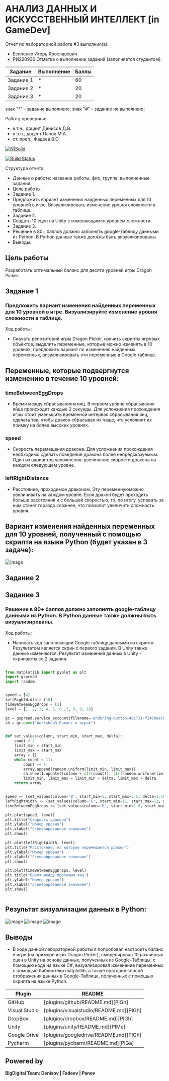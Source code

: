 # АНАЛИЗ ДАННЫХ И ИСКУССТВЕННЫЙ ИНТЕЛЛЕКТ [in GameDev]
Отчет по лабораторной работе #3 выполнил(а):
- Есипенко Игорь Ярославович
- РИ220936
Отметка о выполнении заданий (заполняется студентом):

| Задание | Выполнение | Баллы |
| ------ | ------ | ------ |
| Задание 1 | * | 60 |
| Задание 2 | * | 20 |
| Задание 3 | * | 20 |

знак "*" - задание выполнено; знак "#" - задание не выполнено;

Работу проверили:
- к.т.н., доцент Денисов Д.В.
- к.э.н., доцент Панов М.А.
- ст. преп., Фадеев В.О.

[![N|Solid](https://cldup.com/dTxpPi9lDf.thumb.png)](https://nodesource.com/products/nsolid)

[![Build Status](https://travis-ci.org/joemccann/dillinger.svg?branch=master)](https://travis-ci.org/joemccann/dillinger)

Структура отчета

- Данные о работе: название работы, фио, группа, выполненные задания.
- Цель работы.
- Задание 1.
- Предложить вариант изменения найденных переменных для 10 уровней в игре. Визуализировать изменение уровня сложности в таблице. 
- Задание 2.
- Создать 10 сцен на Unity с изменяющимся уровнем сложности.
- Задание 3.
- Решение в 80+ баллов должно заполнять google-таблицу данными из Python. В Python данные также должны быть визуализированы.
- Выводы.

## Цель работы
Разработать оптимальный баланс для десяти уровней игры Dragon Picker.

## Задание 1
### Предложить вариант изменения найденных переменных для 10 уровней в игре. Визуализируйте изменение уровня сложности в таблице.

Ход работы:
- Скачать репозиторий игры Dragon Picker, изучить скрипты игровых объектов, выделить переменные, которые можно изменять в 10 уровнях, предложить вариант по изменению найденных переменных, визуализировать эти переменные в Google таблице.

## Переменные, которые подвергнутся изменению в течение 10 уровней:

### timeBetweenEggDrops
- Время между сбрасыванием яиц. В первом уровне сбрасывание яйца происходит каждые 2 секунды. Для усложнения прохождения игры стоит уменьшить временной интервал сбрасывания яиц, сделать так, чтобы дракон сбрасывал их чаще, что усложнит их поимку на более высоких уровнях.

### speed
- Скорость перемещения дракона. Для усложнения прохождения необходимо сделать поведение дракона более непредсказуемым. Один из вариантов усложнения: увеличение скорости дракона на каждом следующем уровне.

### leftRightDistance
- Расстояние, проходимое драконом. Эту переменнуюможно увеличивать на каждом уровне. Если дракон будет проходить больше расстояния и с большей скоростью, то, по итогу, успевать за ним станет гораздо сложнее, что повзолит увеличить сложность уровня.

## Вариант изменения найденных переменных для 10 уровней, полученный с помощью скрипта на языке Python (будет указан в 3 задаче):
![image](https://github.com/Yeager07/DA-in-GameDev-lab1/assets/127008112/fdd525a2-a29a-432f-9ee5-39cd8344b7ec)




## Задание 2
### 


## Задание 3
### Решение в 80+ баллов должно заполнять google-таблицу данными из Python. В Python данные также должны быть визуализированы.

Ход работы:
- Написать код заполняющий Google таблицу данными из скрипта. Результатом является скрин с первого задания. В Unity также данные изменяются. Результат изменения данных в Unity - скриншоты со 2 задания.

```py

from matplotlib import pyplot as plt
import gspread
import random


speed = [4]
leftRightWidth = [10]
timeBetweenEggDrops = [2]
level = [1, 2, 3, 4, 5, 6 ,7, 8, 9, 10]

gc = gspread.service_account(filename='enduring-button-401711-f2400eac09f9.json')
sh = gc.open("Workshop3-Баланс в играх")


def set_values(column, start_min, start_max, delta):
    count = 2
    limit_min = start_min
    limit_max = start_max
    array = []
    while count < 11:
        count += 1
        array.append(random.uniform(limit_min, limit_max))
        sh.sheet1.update((column + str(count)), str(random.uniform(limit_min, limit_max)))
        limit_min, limit_max = limit_min + delta, limit_max + delta
    return array


speed += (set_values(column='B', start_min=5, start_max=5.5, delta=1.50))
leftRightWidth += (set_values(column='C', start_min=11, start_max=12, delta=0.75))
timeBetweenEggDrops += (set_values(column='D', start_min=1.8, start_max=1.9, delta=-0.15))

plt.plot(speed, level)
plt.title("Скорость дракона")
plt.ylabel("Номер уровня")
plt.xlabel("Сгенерированное значение")
plt.show()

plt.plot(leftRightWidth, level)
plt.title("Расстояние, на которое перемещается дракон")
plt.ylabel("Номер уровня")
plt.xlabel("Сгенерированное значение")
plt.show()

plt.plot(timeBetweenEggDrops, level)
plt.title("Время между бросками яиц")
plt.ylabel("Номер уровня")
plt.xlabel("Сгенерированное значение")
plt.show()



```
## Результат визуализации данных в Python:
![image](https://github.com/Yeager07/DA-in-GameDev-lab1/assets/127008112/7aba4993-6d97-4411-9cdc-28de9590cf6b)
![image](https://github.com/Yeager07/DA-in-GameDev-lab1/assets/127008112/2f67a58f-bbd9-40a2-beb8-ccd2683b3687)
![image](https://github.com/Yeager07/DA-in-GameDev-lab1/assets/127008112/d67e46ab-926c-4715-9cbe-0e173be61c42)



## Выводы
- В ходе данной лабораторной работы я попробовал настроить баланс в игре (на примере игры Dragon Picker), смоделировал 10 различных сцен в Unity на основе данных, полученных из Google-Таблицы, с помощью кода на языке C#, визуализировал изменение переменных с помощью библиотеки matplotlib, а также повторил способ отображения данных в Google-Таблице, полученных с помощью скрипта на языке Python.


| Plugin | README |
| ------ | ------ |
| GitHub | [plugins/github/README.md][PlGh] |
| Visual Studio| [plugins/visualstudio/README.md][PlGh] |
| DropBox | [plugins/dropbox/README.md][PlGh] |
| Unity | [plugins/unity/README.md][PlMe] |
| Google Drive | [plugins/googledrive/README.md][PlGh] |
| Pycharm | [plugins/pycharm/README.md][PlGa] |

## Powered by

**BigDigital Team: Denisov | Fadeev | Panov**

